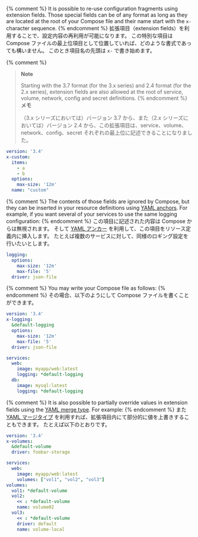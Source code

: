 {% comment %}
It is possible to re-use configuration fragments using extension fields. Those
special fields can be of any format as long as they are located at the root of
your Compose file and their name start with the `x-` character sequence.
{% endcomment %}
拡張項目（extension fields）を利用することで、設定内容の再利用が可能になります。
この特別な項目は Compose ファイルの最上位項目として位置していれば、どのような書式であっても構いません。
このとき項目名の先頭は `x-` で書き始めます。

{% comment %}
> **Note**
>
> Starting with the 3.7 format (for the 3.x series) and 2.4 format
> (for the 2.x series), extension fields are also allowed at the root
> of service, volume, network, config and secret definitions.
{% endcomment %}
> **メモ**
>
> （3.x シリーズにおいては）バージョン 3.7 から、また（2.x シリーズにおいては）バージョン 2.4 から、この拡張項目は、service、volume、network、config、secret それぞれの最上位に記述できることになりました。

```yaml
version: '3.4'
x-custom:
  items:
    - a
    - b
  options:
    max-size: '12m'
  name: "custom"
```

{% comment %}
The contents of those fields are ignored by Compose, but they can be
inserted in your resource definitions using [YAML anchors](http://www.yaml.org/spec/1.2/spec.html#id2765878).
For example, if you want several of your services to use the same logging
configuration:
{% endcomment %}
この項目に記述された内容は Compose からは無視されます。
そして [YAML アンカー](http://www.yaml.org/spec/1.2/spec.html#id2765878) を利用して、この項目をリソース定義内に挿入します。
たとえば複数のサービスに対して、同様のロギング設定を行いたいとします。

```yaml
logging:
  options:
    max-size: '12m'
    max-file: '5'
  driver: json-file
```

{% comment %}
You may write your Compose file as follows:
{% endcomment %}
その場合、以下のようにして Compose ファイルを書くことができます。

```yaml
version: '3.4'
x-logging:
  &default-logging
  options:
    max-size: '12m'
    max-file: '5'
  driver: json-file

services:
  web:
    image: myapp/web:latest
    logging: *default-logging
  db:
    image: mysql:latest
    logging: *default-logging
```

{% comment %}
It is also possible to partially override values in extension fields using
the [YAML merge type](http://yaml.org/type/merge.html). For example:
{% endcomment %}
また [YAML マージタイプ](http://yaml.org/type/merge.html) を利用すれば、拡張項目内にて部分的に値を上書きすることもできます。
たとえば以下のとおりです。

```yaml
version: '3.4'
x-volumes:
  &default-volume
  driver: foobar-storage

services:
  web:
    image: myapp/web:latest
    volumes: ["vol1", "vol2", "vol3"]
volumes:
  vol1: *default-volume
  vol2:
    << : *default-volume
    name: volume02
  vol3:
    << : *default-volume
    driver: default
    name: volume-local
```
